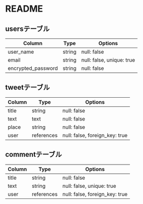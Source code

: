 # README

## usersテーブル

| Column             | Type   | Options                   |
| ------------------ | ------ | ------------------------  |
| user_name          | string | null: false               |
| email              | string | null: false, unique: true |
| encrypted_password | string | null: false               |

## tweetテーブル

| Column             | Type       | Options                        |
| ------------------ | ---------- | -----------------------------  |
| title              | string     | null: false                    |
| text               | text       | null: false                    |
| place              | string     | null: false                    |
| user               | references | null: false, foreign_key: true |

## commentテーブル

| Column             | Type       | Options                        |
| ------------------ | ---------- | ------------------------------ |
| title              | string     | null: false                    |
| text               | string     | null: false, unique: true      |
| user               | references | null: false, foreign_key: true |